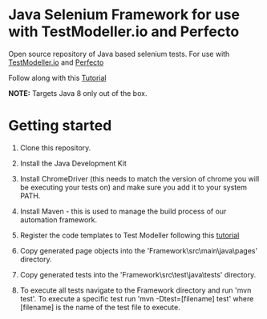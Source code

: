 # Java Selenium Framework for use with TestModeller.io and Perfecto
Open source repository of Java based selenium tests. For use with [TestModeller.io](http://www.testmodeller.io) and [Perfecto](http://www.Perfecto.io)

Follow along with this [Tutorial](https://testmodeller.io/tutorials/selenium-java/)

**NOTE:** Targets Java 8 only out of the box.

# Getting started
1. Clone this repository.

2. Install the Java Development Kit
3. Install ChromeDriver (this needs to match the version of chrome you will be executing your tests on) and make sure you add it to your system PATH.
4. Install Maven - this is used to manage the build process of our automation framework.

5. Register the code templates to Test Modeller following this [tutorial](https://curiositysoftware.ie/Resources/tutorials/ConfigureTMFramework.mp4)
6. Copy generated page objects into the 'Framework\src\main\java\pages' directory. 
7. Copy generated tests into the 'Framework\src\test\java\tests' directory.

8. To execute all tests navigate to the Framework directory and run 'mvn test'. To execute a specific test run 'mvn -Dtest=[filename] test' where [filename] is the name of the test file to execute.
